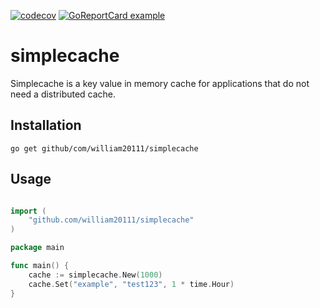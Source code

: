 [![codecov](https://codecov.io/gh/william20111/simplecache/branch/main/graph/badge.svg)](https://codecov.io/gh/william20111/simplecache)
[![GoReportCard example](https://goreportcard.com/badge/github.com/william20111/simplecache)](https://goreportcard.com/report/github.com/william20111/simplecache)

# simplecache

Simplecache is a key value in memory cache for applications that do not need a distributed cache.

## Installation

```shell
go get github/com/william20111/simplecache
```

## Usage

```go

import (
    "github.com/william20111/simplecache"
)

package main

func main() {
    cache := simplecache.New(1000)
    cache.Set("example", "test123", 1 * time.Hour)
}
```
